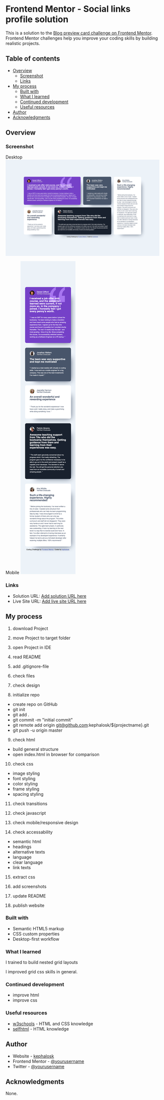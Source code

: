 # Frontend Mentor - Social links profile solution

This is a solution to the [Blog preview card challenge on Frontend Mentor](https://www.frontendmentor.io/challenges/blog-preview-card-ckPaj01IcS/hub). Frontend Mentor challenges help you improve your coding skills by building realistic projects. 

## Table of contents

- [Overview](#overview)
  - [Screenshot](#screenshot)
  - [Links](#links)
- [My process](#my-process)
  - [Built with](#built-with)
  - [What I learned](#what-i-learned)
  - [Continued development](#continued-development)
  - [Useful resources](#useful-resources)
- [Author](#author)
- [Acknowledgments](#acknowledgments)


## Overview

### Screenshot

Desktop
![Desktop](./screenshots/screenshot_desktop.png)

Mobile
![Mobile](./screenshots/screenshot_mobile.png)

### Links

- Solution URL: [Add solution URL here](https://github.com/kephalosk/testimonials-grid-section)
- Live Site URL: [Add live site URL here](https://kephalosk.github.io/testimonials-grid-section/)

## My process

1. download Project


2. move Project to target folder


3. open Project in IDE


4. read README


5. add .gitignore-file


6. check files


7. check design


8. initialize repo
* create repo on GitHub
* git init
* git add .
* git commit -m "initial commit"
* git remote add origin git@github.com:kephalosk/${projectname}.git
* git push -u origin master

9. check html
* build general structure
* open index.html in browser for comparison

10. check css
* image styling
* font styling
* color styling
* frame styling
* spacing styling

11. check transitions


12. check javascript


13. check mobile/responsive design


14. check accessability
* semantic html
* headings
* alternative texts
* language
* clear language
* link texts

15. extract css


16. add screenshots


17. update README


18. publish website

### Built with

- Semantic HTML5 markup
- CSS custom properties
- Desktop-first workflow

### What I learned

I trained to build nested grid layouts

I improved grid css skills in general.

### Continued development

* improve html
* improve css

### Useful resources

- [w3schools](https://www.w3schools.com/) - HTML and CSS knowledge
- [selfhtml](https://wiki.selfhtml.org/wiki/HTML) - HTML knowledge

## Author

- Website - [kephalosk](https://easywebpath.com)
- Frontend Mentor - [@yourusername](https://www.frontendmentor.io/profile/yourusername)
- Twitter - [@yourusername](https://www.twitter.com/yourusername)

## Acknowledgments

None.